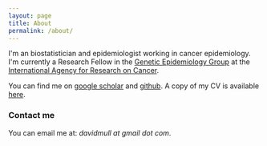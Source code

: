 ```yaml
---
layout: page
title: About
permalink: /about/
---
```


I'm an biostatistician and epidemiologist working in cancer epidemiology. I'm currently a 
Research Fellow in the [Genetic Epidemiology Group](http://www.iarc.fr/en/research-groups/GEP/index.php)
at the [International Agency for Research on Cancer](http://www.iarc.fr). 

You can find me on [google scholar](https://scholar.google.com/citations?user=vdNHuIsAAAAJ&hl=en) 
and [github](https://github.com/dcmuller). A copy of my CV is available [here](/cv/dcmuller_cv_20150511.pdf).


### Contact me
You can email me at: _davidmull at gmail dot com_.



